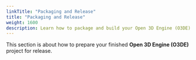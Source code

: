 ```yaml
---
linkTitle: "Packaging and Release"
title: "Packaging and Release"
weight: 1600
description: Learn how to package and build your Open 3D Engine (O3DE) project for release.
---
```


This section is about how to prepare your finished **Open 3D Engine (O3DE)** project for release.


